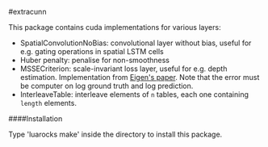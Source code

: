 #extracunn

This package contains cuda implementations for various layers:
* SpatialConvolutionNoBias: convolutional layer without bias, useful for e.g. gating operations in spatial LSTM cells
* Huber penalty: penalise for non-smoothness
* MSSECriterion: scale-invariant loss layer, useful for e.g. depth estimation. Implementation from [Eigen's paper](http://arxiv.org/pdf/1411.4734v4.pdf). Note that the error must be computer on log ground truth and log prediction.
* InterleaveTable: interleave elements of `n` tables, each one containing `length` elements.

####Installation

Type 'luarocks make' inside the directory to install this package.

